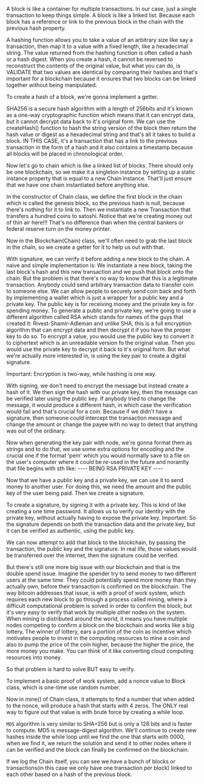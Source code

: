 A block is like a container for multiple transactions. In our case, just a single transaction to keep things simple. A block is like a
linked list. Because each block has a reference or link to the previous block in the chain with the previous hash property.

A hashing function allows you to take a value of an arbitrary size like say a transaction, then map it to a value with a fixed length, like a hexadecimal 
string. The value returned from the hashing function is often called a hash or a hash digest.
When you create a hash, it cannot be reversed to reconstruct the contents of the original value, but what you can do, is VALIDATE that two values are 
identical by comparing their hashes and that's important for a blockchain because it ensures that two blocks can be linked together without being 
manipulated.

To create a hash of a block, we're gonna implement a getter.

SHA256 is a secure hash algorithm with a length of 256bits and it's known as a one-way cryptographic function which means that it can encrypt data, but it cannot
decrypt data back to it's original form. We can use the createHash() function to hash the string version of the block then return the hash value or digest
as a hexadecimal string and that's all it takes to build a block. IN THIS CASE, it's a transaction that has a link to the previous transaction in the form of a 
hash and it also contains a timestamp because all blocks will be placed in chronological order.

Now let's go to chain which is like a linked list of blocks. 
There should only be one blockchain, so we make it a singleton instance by setting up a static instance property that is equal to a new Chain instance. That'll
just ensure that we have one chain instantiated before anything else.

In the constructor of Chain class, we define the first block in the chain which is called the genesis block, so the previous hash is null, because there's nothing
for it to link to. Then we instantiate a new Transaction that transfers a hundred coins to satoshi. Notice that we're creating money out of thin air here!!!
That's no difference than when the central bankers or federal reserve turn on the money printer.

Now in the Blockchain(Chain) class, we'll often need to grab the last block in the chain, so we create a getter for it to help us out with that. 

With signature, we can verify it before adding a new block to the chain. A naive and simple implementation is: We instantiate a new block, taking the last
block's hash and this new transaction and we push that block onto the chain. But the problem is that there's no way to know that this is a legitimate transaction. 
Anybody could send arbitrary transaction data to transfer coin to someone else. 
We can allow people to securely send coin back and forth by implementing a wallet which is just a wrapper for a public key and a private key. The public key 
is for receiving money and the private key is for spending money.
To generate a public and private key, we're going to use a different algorithm called RSA which stands for names of the guys that created it: Rivest-Shamir-Adleman and
unlike SHA, this is a full encryption algorithm that can encrypt data and then decrypt it if you have the proper key to do so. To encrypt a value, you would use the
public key to convert it to ciphertext which is an unreadable version fo the original value. Then you would use the private key to decrypt it back to it's 
original form. But what we're actually more interested in, is using the key pair to create a digital signature.

Important: Encryption is two-way, while hashing is one way.

With signing, we don't need to encrypt the message but instead create a hash of it. We then sign the hash with our private key, then the message can be verified later
using the public key. If anybody tried to change the message, it would produce a different hash, in which case the verification would fail and that's crucial for a 
coin. Because if we didn't have a signature, then someone could intercept the transaction message and change the amount or change the payee with no way to 
detect that anything was out of the ordinary.

Now when generating the key pair with node, we're gonna format them as strings and to do that, we use some extra options for encoding and the crucial one if the 
format 'pem' which you would normally save to a file on the user's computer where it could be re-used in the future and noramlly that file begins with sth like:
---- BEING RSA PRIVATE KEY ----

Now that we have a public key and a private key, we can use it to send money to another user. For doing this, we need the amount and the public key of the user being paid.
Then we create a signature.

To create a signature, by signing it with a private key. This is kind of like creating a one time password. It allows us to verify our 
identity with the private key, without actually having to expose the private key.
Important: So the signature depends on both the transaction data and the private key, but it can be verified as authentic, using the public key.

We can now attempt to add that block to  the blockchain, by passing the transaction, the public key and the signature.
In real life, those values would be transferred over the internet, then the signature could be verified.

But there's still one more big issue with our blockchain and that is the double spend issue. 
Imagine the spender try to send money to two different users at the same time. They could potentially spend more money than they actually own, before
their transaction is confirmed on the blockchain. The way bitcoin addresses that issue, is with a proof of work system, which requires each new block
to go through a process called mining, where a difficult computational problem is solved in order to confirm the block, but it's very easy to verify that work
by multiple other nodes on the system. When mining is distributed around the world, it means you have multiple nodes competing to confirm a block on the blockchain
and works like a big lottery. The winner of lottery, ears a portion of the coin as incentive which motivates people to invest in the computing resources to mine a coin and
also to pump the price of the coin higher, because the higher the price, the more money you make.
You can think of it like converting cloud computing resources into money.

So that problem is hard to solve BUT easy to verify.

To implement a basic proof of work system, add a nonce value to Block class, which is one-time use random number.

Now in mine() of Chain class, it attempts to find a number that when added to the nonce, will produce a hash that starts with 4 zeros.
The ONLY real way to figure out that value is with brute force by creating a while loop.

`MD5` algorithm is very similar to SHA=256 but is only a 128 bits and is faster to compute. MD5 is message-digest algorithm.
We'll continue to create new hashes inside the while loop until we find the one that starts with 0000, when we find it, we return the solution and send it
to other nodes where it can be verified and the block can finally be confirmed on the blockchain.

If we log the Chain itself, you can see we have a bunch of blocks or transactions(in this case we only have one transaction per block) linked to each other based on a 
hash of the previous block.